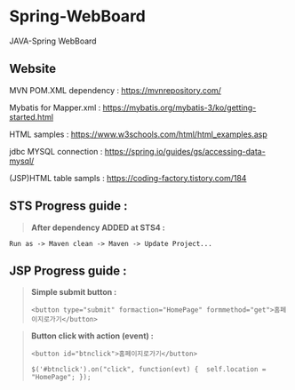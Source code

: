 # Spring-WebBoard

JAVA-Spring WebBoard

## **Website**

MVN POM.XML dependency :
https://mvnrepository.com/

Mybatis for Mapper.xml :
https://mybatis.org/mybatis-3/ko/getting-started.html

HTML samples :
https://www.w3schools.com/html/html_examples.asp

jdbc MYSQL connection :
https://spring.io/guides/gs/accessing-data-mysql/

(JSP)HTML table sampls :
https://coding-factory.tistory.com/184

## **STS Progress guide :**

> **After dependency ADDED at STS4 :**

    Run as -> Maven clean -> Maven -> Update Project...


## **JSP Progress guide :**

> **Simple submit button :**
> 
> `<button type="submit" formaction="HomePage" formmethod="get">홈페이지로가기</button>`

> **Button click with action (event) :**
> 
> `<button id="btnclick">홈페이지로가기</button>`
> 
> `$('#btnclick').on("click", function(evt) {  self.location = "HomePage"; });`

